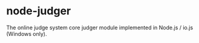# node-judger
The online judge system core judger module implemented in Node.js / io.js (Windows only).

